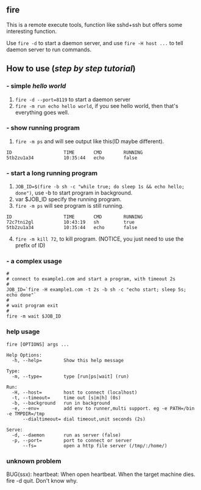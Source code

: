 ## fire
This is a remote execute tools, function like sshd+ssh but offers some interesting function.

Use `fire -d` to start a daemon server, and use `fire -H host ...` to tell daemon server to run commands.

## How to use (*step by step tutorial*)
### - simple *hello world*
1. `fire -d --port=8119` to start a daemon server
2. `fire -m run echo hello world`, if you see hello world, then that's everything goes well.

### - show running program
1. `fire -m ps` and will see output like this(ID maybe different).

```
ID                   TIME       CMD        RUNNING
5tb2zu1a34           10:35:44   echo       false
```

### - start a long running program
1. `JOB_ID=$(fire -b sh -c "while true; do sleep 1s && echo hello; done")`, use -b to start program in background.
2. var $JOB_ID specify the running program.
3. `fire -m ps` will see program is still running.
```
ID                   TIME       CMD        RUNNING
72c7tni2gl           10:43:19   sh         true
5tb2zu1a34           10:35:44   echo       false
```
4. `fire -m kill 72`, to kill program. (NOTICE, you just need to use the prefix of ID)

### - a complex usage
```
#
# connect to example1.com and start a program, with timeout 2s
#
JOB_ID=`fire -H example1.com -t 2s -b sh -c "echo start; sleep 5s; echo done"`
#
# wait program exit
#
fire -m wait $JOB_ID
```

### help usage
    fire [OPTIONS] args ...

    Help Options:
      -h, --help=        Show this help message

    Type:
      -m, --type=        type [run|ps|wait] (run)

    Run:
      -H, --host=        host to connect (localhost)
      -t, --timeout=     time out [s|m|h] (0s)
      -b, --background   run in background
      -e, --env=         add env to runner,multi support. eg -e PATH=/bin -e TMPDIR=/tmp
          --dialtimeout= dial timeout,unit seconds (2s)

    Serve:
      -d, --daemon       run as server (false)
      -p, --port=        port to connect or server
          --fs=          open a http file server (/tmp/:/home/)
          

### unknown problem
BUG(ssx): heartbeat: When open heartbeat. When the target machine dies. fire -d quit. Don't know why.
